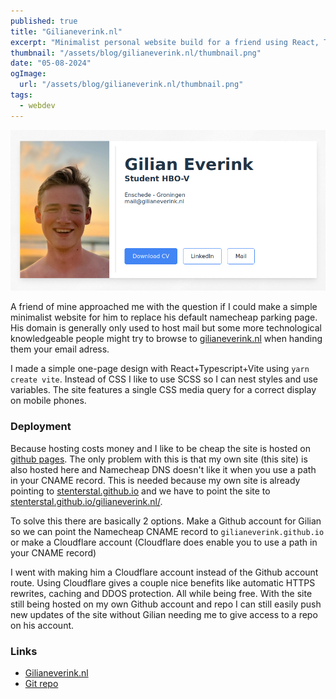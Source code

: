 ```yaml
---
published: true
title: "Gilianeverink.nl"
excerpt: "Minimalist personal website build for a friend using React, Typescript and NextJS. Hosted as a static SPA on Github Pages"
thumbnail: "/assets/blog/gilianeverink.nl/thumbnail.png"
date: "05-08-2024"
ogImage:
  url: "/assets/blog/gilianeverink.nl/thumbnail.png"
tags:
  - webdev
---
```


![Website preview](/assets/blog/gilianeverink.nl/preview.png)

A friend of mine approached me with the question if I could make a simple minimalist website for him to replace his default namecheap parking page. 
His domain is generally only used to host mail but some more technological knowledgeable people might try to browse to [gilianeverink.nl](https://gilianeverink.nl) when handing them your email adress.

I made a simple one-page design with React+Typescript+Vite using `yarn create vite`.  Instead of CSS I like to use SCSS so I can nest styles and use variables.
The site features a single CSS media query for a correct display on mobile phones.

### Deployment
Because hosting costs money and I like to be cheap the site is hosted on [github pages](https://pages.github.com/).
The only problem with this is that my own site (this site) is also hosted here and Namecheap DNS doesn't like it when you use a path in your CNAME record.
This is needed because my own site is already pointing to [stenterstal.github.io](https://stenterstal.github.io) and we have to point the site to [stenterstal.github.io/gilianeverink.nl/](https://stenterstal.github.io/gilianeverink.nl/).

To solve this there are basically 2 options. Make a Github account for Gilian so we can point the Namecheap CNAME record to `gilianeverink.github.io` or make a Cloudflare account (Cloudflare does enable you to use a path in your CNAME record)

I went with making him a Cloudflare account instead of the Github account route. Using Cloudflare gives a couple nice benefits like automatic HTTPS rewrites, caching and DDOS protection. All while being free.
With the site still being hosted on my own Github account and repo I can still easily push new updates of the site without Gilian needing me to give access to a repo on his account.

### Links
- [Gilianeverink.nl](https://gilianeverink.nl)
- [Git repo](https://github.com/stenterstal/gilianeverink.nl)